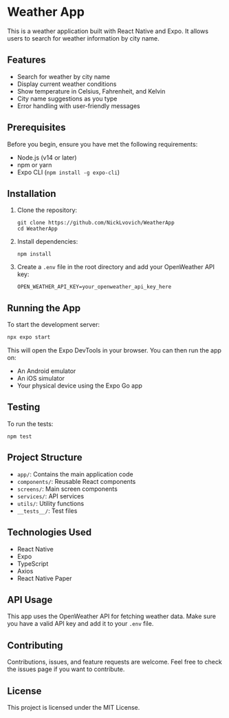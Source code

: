 # Weather App

This is a weather application built with React Native and Expo. It allows users to search for weather information by city name.

## Features

- Search for weather by city name
- Display current weather conditions
- Show temperature in Celsius, Fahrenheit, and Kelvin
- City name suggestions as you type
- Error handling with user-friendly messages

## Prerequisites

Before you begin, ensure you have met the following requirements:

- Node.js (v14 or later)
- npm or yarn
- Expo CLI (`npm install -g expo-cli`)

## Installation

1. Clone the repository:
   ```
   git clone https://github.com/NickLvovich/WeatherApp
   cd WeatherApp
   ```

2. Install dependencies:
   ```
   npm install
   ```

3. Create a `.env` file in the root directory and add your OpenWeather API key:
   ```
   OPEN_WEATHER_API_KEY=your_openweather_api_key_here
   ```

## Running the App

To start the development server:

```bash
npx expo start
```

This will open the Expo DevTools in your browser. You can then run the app on:

- An Android emulator
- An iOS simulator
- Your physical device using the Expo Go app

## Testing

To run the tests:

```
npm test
```

## Project Structure

- `app/`: Contains the main application code
- `components/`: Reusable React components
- `screens/`: Main screen components
- `services/`: API services
- `utils/`: Utility functions
- `__tests__/`: Test files

## Technologies Used

- React Native
- Expo
- TypeScript
- Axios
- React Native Paper

## API Usage

This app uses the OpenWeather API for fetching weather data. Make sure you have a valid API key and add it to your `.env` file.

## Contributing

Contributions, issues, and feature requests are welcome. Feel free to check the issues page if you want to contribute.

## License

This project is licensed under the MIT License.
